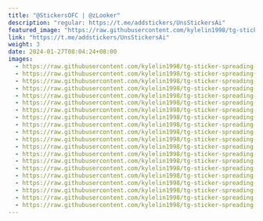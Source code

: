 ```yaml
---
title: "@StickersOFC | @zLooker"
description: "regular: https://t.me/addstickers/UnsStickersAi"
featured_image: "https://raw.githubusercontent.com/kylelin1998/tg-sticker-spreading-worldwide-images/main/img/1b86301c-9a1e-4266-890a-885f679cb824.jpg"
link: "https://t.me/addstickers/UnsStickersAi"
weight: 3
date: 2024-01-27T08:04:24+08:00
images:
  - https://raw.githubusercontent.com/kylelin1998/tg-sticker-spreading-worldwide-images/main/img/1b86301c-9a1e-4266-890a-885f679cb824.jpg
  - https://raw.githubusercontent.com/kylelin1998/tg-sticker-spreading-worldwide-images/main/img/4189ec38-dc8d-4f40-a9c6-36030b4d5def.jpg
  - https://raw.githubusercontent.com/kylelin1998/tg-sticker-spreading-worldwide-images/main/img/04b1fca2-e4d4-40e6-86f0-fc19b21eaeea.jpg
  - https://raw.githubusercontent.com/kylelin1998/tg-sticker-spreading-worldwide-images/main/img/5df2fb67-6b13-4f97-95ef-032e1ee4aff9.jpg
  - https://raw.githubusercontent.com/kylelin1998/tg-sticker-spreading-worldwide-images/main/img/978dbd82-a741-41b9-901b-b96063b65f2a.jpg
  - https://raw.githubusercontent.com/kylelin1998/tg-sticker-spreading-worldwide-images/main/img/e21e565a-7ce2-4dd1-ad15-080d944fcf2f.jpg
  - https://raw.githubusercontent.com/kylelin1998/tg-sticker-spreading-worldwide-images/main/img/a183d2a0-5e32-40de-b430-0f5c78539041.jpg
  - https://raw.githubusercontent.com/kylelin1998/tg-sticker-spreading-worldwide-images/main/img/79761a50-7b76-4148-93e2-41b93dc07d99.jpg
  - https://raw.githubusercontent.com/kylelin1998/tg-sticker-spreading-worldwide-images/main/img/de824a22-7681-453b-b0ca-3db8d427c2f4.jpg
  - https://raw.githubusercontent.com/kylelin1998/tg-sticker-spreading-worldwide-images/main/img/13a0a1a5-2734-4425-a4db-8760a12dc639.jpg
  - https://raw.githubusercontent.com/kylelin1998/tg-sticker-spreading-worldwide-images/main/img/de07b20f-645e-4d3f-b748-dd26ef267971.jpg
  - https://raw.githubusercontent.com/kylelin1998/tg-sticker-spreading-worldwide-images/main/img/01ab1ee8-0cf9-45b0-a7ba-c20f87e80f49.jpg
  - https://raw.githubusercontent.com/kylelin1998/tg-sticker-spreading-worldwide-images/main/img/326b72e8-6a06-4bc0-ab84-dfda72e43fd0.jpg
  - https://raw.githubusercontent.com/kylelin1998/tg-sticker-spreading-worldwide-images/main/img/3e57ff1d-4e8c-44ff-9837-a5d939610e25.jpg
  - https://raw.githubusercontent.com/kylelin1998/tg-sticker-spreading-worldwide-images/main/img/0040765a-36c7-4b01-b27d-25ee75a0d61b.jpg
  - https://raw.githubusercontent.com/kylelin1998/tg-sticker-spreading-worldwide-images/main/img/6db88f80-36a7-4ad6-ac4a-d22a7991ae89.jpg
  - https://raw.githubusercontent.com/kylelin1998/tg-sticker-spreading-worldwide-images/main/img/68a75128-c399-4256-9133-2375a5404793.jpg
  - https://raw.githubusercontent.com/kylelin1998/tg-sticker-spreading-worldwide-images/main/img/027584ea-bc0b-4e24-a2c5-f318bc65e7dc.jpg
  - https://raw.githubusercontent.com/kylelin1998/tg-sticker-spreading-worldwide-images/main/img/e0080486-6bc5-4a97-b0bf-b5c885f2e460.jpg
  - https://raw.githubusercontent.com/kylelin1998/tg-sticker-spreading-worldwide-images/main/img/b9e7bf61-9c5b-4d78-8445-337fb79b999e.jpg
---
```

